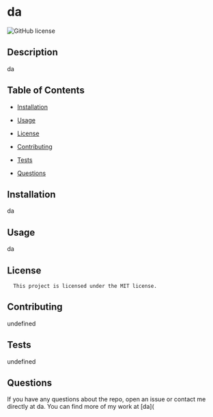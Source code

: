 # da
![GitHub license](https://img.shields.io/badge/license-MIT-blue.svg)
## Description
da
## Table of Contents
* [Installation](#installation)
* [Usage](#usage)

* [License](#license)

* [Contributing](#contributing)
* [Tests](#tests)
* [Questions](#questions)
## Installation
da
## Usage
da
## License
  
      This project is licensed under the MIT license.
## Contributing
undefined
## Tests
undefined
## Questions
If you have any questions about the repo, open an issue or contact me directly at da. You can find more of my work at [da](

